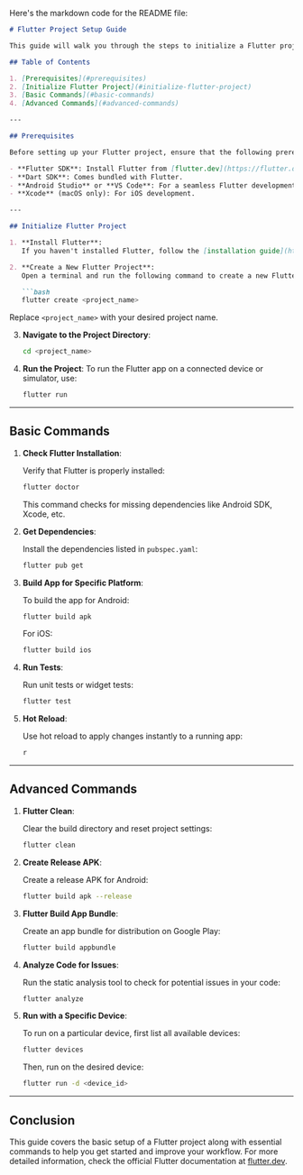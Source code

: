 Here's the markdown code for the README file:

```markdown
# Flutter Project Setup Guide

This guide will walk you through the steps to initialize a Flutter project and provide some essential basic and advanced commands for development.

## Table of Contents

1. [Prerequisites](#prerequisites)
2. [Initialize Flutter Project](#initialize-flutter-project)
3. [Basic Commands](#basic-commands)
4. [Advanced Commands](#advanced-commands)

---

## Prerequisites

Before setting up your Flutter project, ensure that the following prerequisites are met:

- **Flutter SDK**: Install Flutter from [flutter.dev](https://flutter.dev/docs/get-started/install).
- **Dart SDK**: Comes bundled with Flutter.
- **Android Studio** or **VS Code**: For a seamless Flutter development experience. Install any of these IDEs with the required plugins.
- **Xcode** (macOS only): For iOS development.

---

## Initialize Flutter Project

1. **Install Flutter**:
   If you haven't installed Flutter, follow the [installation guide](https://flutter.dev/docs/get-started/install) for your OS.

2. **Create a New Flutter Project**:
   Open a terminal and run the following command to create a new Flutter project:

   ```bash
   flutter create <project_name>
   ```

   Replace `<project_name>` with your desired project name.

3. **Navigate to the Project Directory**:

   ```bash
   cd <project_name>
   ```

4. **Run the Project**:
   To run the Flutter app on a connected device or simulator, use:

   ```bash
   flutter run
   ```

---

## Basic Commands

1. **Check Flutter Installation**:

   Verify that Flutter is properly installed:

   ```bash
   flutter doctor
   ```

   This command checks for missing dependencies like Android SDK, Xcode, etc.

2. **Get Dependencies**:

   Install the dependencies listed in `pubspec.yaml`:

   ```bash
   flutter pub get
   ```

3. **Build App for Specific Platform**:

   To build the app for Android:

   ```bash
   flutter build apk
   ```

   For iOS:

   ```bash
   flutter build ios
   ```

4. **Run Tests**:

   Run unit tests or widget tests:

   ```bash
   flutter test
   ```

5. **Hot Reload**:

   Use hot reload to apply changes instantly to a running app:

   ```bash
   r
   ```

---

## Advanced Commands

1. **Flutter Clean**:

   Clear the build directory and reset project settings:

   ```bash
   flutter clean
   ```

2. **Create Release APK**:

   Create a release APK for Android:

   ```bash
   flutter build apk --release
   ```

3. **Flutter Build App Bundle**:

   Create an app bundle for distribution on Google Play:

   ```bash
   flutter build appbundle
   ```

4. **Analyze Code for Issues**:

   Run the static analysis tool to check for potential issues in your code:

   ```bash
   flutter analyze
   ```

5. **Run with a Specific Device**:

   To run on a particular device, first list all available devices:

   ```bash
   flutter devices
   ```

   Then, run on the desired device:

   ```bash
   flutter run -d <device_id>
   ```

---

## Conclusion

This guide covers the basic setup of a Flutter project along with essential commands to help you get started and improve your workflow. For more detailed information, check the official Flutter documentation at [flutter.dev](https://flutter.dev/).
```
